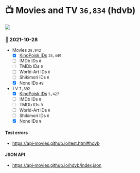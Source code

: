 # :tv: Movies and TV `36,834` (hdvb)

<a href="https://API-Movies.github.io"><img src="https://API-Movies.github.io/banner.png?cache"></a>

### :date: 2021-10-28
- Movies `28,942`
  - [x] <a href="https://API-Movies.github.io/hdvb/movie_kinopoisk_ids.json">KinoPoisk IDs</a> `24,449`
  - [ ] IMDb IDs `0`
  - [ ] TMDb IDs `0`
  - [ ] World-Art IDs `0`
  - [ ] Shikimori IDs `0`
  - [x] None IDs `49`
- TV `7,892`
  - [x] <a href="https://API-Movies.github.io/hdvb/tv_kinopoisk_ids.json">KinoPoisk IDs</a> `5,427`
  - [ ] IMDb IDs `0`
  - [ ] TMDb IDs `0`
  - [ ] World-Art IDs `0`
  - [ ] Shikimori IDs `0`
  - [x] None IDs `9`
#### Test errors
- <a href='https://api-movies.github.io/test.html#hdvb'>https://api-movies.github.io/test.html#hdvb</a>
#### JSON API
- <a href='https://api-movies.github.io/hdvb/index.json'>https://api-movies.github.io/hdvb/index.json</a>
